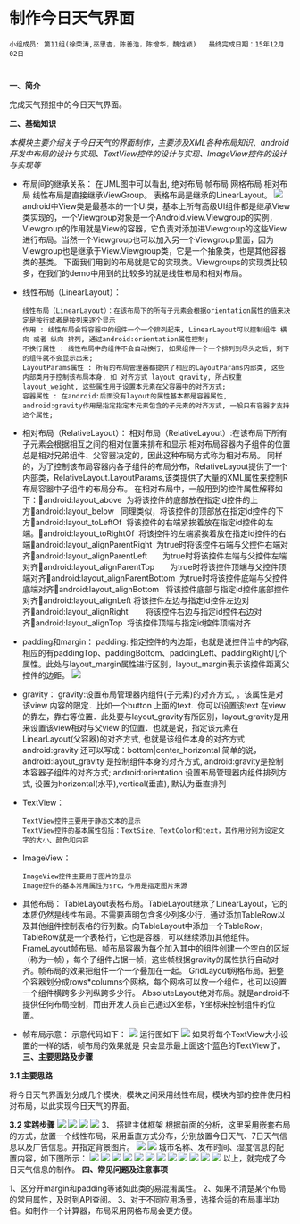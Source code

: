 # 制作今日天气界面

    小组成员: 第11组(徐荣涛,巫思杏，陈善浩，陈增华，魏焓颖)   最终完成日期：15年12月02日
# 

**一、简介**

完成天气预报中的今日天气界面。

**二、基础知识**

*本模块主要介绍关于今日天气的界面制作，主要涉及XML各种布局知识、android开发中布局的设计与实现、TextView控件的设计与实现、ImageView控件的设计与实现等*

* 布局间的继承关系：
	  在UML图中可以看出, 绝对布局 帧布局 网格布局 相对布局 线性布局是直接继承ViewGroup。
	  表格布局是继承的LinearLayout。
      ![](images/1.jpg)
      android中View类是最基本的一个UI类，基本上所有高级UI组件都是继承View类实现的，一个Viewgroup对象是一个Android.view.Viewgroup的实例，Viewgroup的作用就是View的容器，它负责对添加进Viewgroup的这些View进行布局。当然一个Viewgroup也可以加入另一个Viewgroup里面，因为Viewgroup也是继承于View.Viewgroup类，它是一个抽象类，也是其他容器类的基类。
	  下面我们用到的布局就是它的实现类。Viewgroups的实现类比较多，在我们的demo中用到的比较多的就是线性布局和相对布局。

* 线性布局（LinearLayout）：

      线性布局（LinearLayout）：在该布局下的所有子元素会根据orientation属性的值来决定是按行或者是按列来逐个显示
	  作用 : 线性布局会将容器中的组件一个一个排列起来, LinearLayout可以控制组件 横向 或者 纵向 排列, 通过android:orientation属性控制;
	  不换行属性 : 线性布局中的组件不会自动换行, 如果组件一个一个排列到尽头之后, 剩下的组件就不会显示出来;
	  LayoutParams属性 : 所有的布局管理器都提供了相应的LayoutParams内部类, 这些内部类用于控制该布局本身, 如 对齐方式 layout_gravity, 所占权重 layout_weight, 这些属性用于设置本元素在父容器中的对齐方式;
	  容器属性 : 在android:后面没有layout的属性基本都是容器属性, android:gravity作用是指定指定本元素包含的子元素的对齐方式, 一般只有容器才支持这个属性;
      
* 相对布局（RelativeLayout）：
		相对布局（RelativeLayout）:在该布局下所有子元素会根据相互之间的相对位置来排布和显示
		相对布局容器内子组件的位置总是相对兄弟组件、父容器决定的，因此这种布局方式称为相对布局。
		同样的，为了控制该布局容器内各子组件的布局分布，RelativeLayout提供了一个内部类，RelativeLayout.LayoutParams,该类提供了大量的XML属性来控制R布局容器中子组件的布局分布。
		在相对布局中，一般用到的控件属性解释如下：android:layout_above  为将该控件的底部放在指定id控件的上方android:layout_below   同理类似，将该控件的顶部放在指定id控件的下方android:layout_toLeftOf  将该控件的右端紧挨着放在指定id控件的左端。android:layout_toRightOf  将该控件的左端紧挨着放在指定id控件的右端android:layout_alignParentRight  为true时将该控件右端与父控件右端对齐android:layout_alignParentLeft       为true时将该控件左端与父控件左端对齐android:layout_alignParentTop       为true时将该控件顶端与父控件顶端对齐android:layout_alignParentBottom  为true时将该控件底端与父控件底端对齐android:layout_alignBottom   将该控件底部与指定id控件底部控件对齐android:layout_alignLeft 将该控件左边与指定id控件左边对齐android:layout_alignRight        将该控件右边与指定id控件右边对齐android:layout_alignTop  将该控件顶端与指定id控件顶端对齐

* padding和margin：
		padding: 指定控件的内边距，也就是说控件当中的内容,相应的有paddingTop、paddingBottom、paddingLeft、paddingRight几个属性。此处与layout_margin属性进行区别，layout_margin表示该控件距离父控件的边距。
        ![](images/3.png)
* gravity：
		gravity:设置布局管理器内组件(子元素)的对齐方式, 。该属性是对该view 内容的限定．比如一个button 上面的text.  你可以设置该text 在view的靠左，靠右等位置．此处要与layout_gravity有所区别，layout_gravity是用来设置该view相对与父view 的位置．也就是说，指定该元素在LinearLayout(父容器)的对齐方式, 也就是该组件本身的对齐方式
		android:gravity 还可以写成：bottom|center_horizontal
		简单的说，android:layout_gravity 是控制组件本身的对齐方式, android:gravity是控制本容器子组件的对齐方式;
		android:orientation 设置布局管理器内组件排列方式, 设置为horizontal(水平),vertical(垂直), 默认为垂直排列

* TextView：
      
      TextView控件主要用于静态文本的显示
      TextView控件的基本属性包括：TextSize、TextColor和text，其作用分别为设定文字的大小、颜色和内容


* ImageView：

      ImageView控件主要用于图片的显示
      Image控件的基本常用属性为src，作用是指定图片来源   
* 其他布局：
	  TableLayout表格布局。TableLayout继承了LinearLayout，它的本质仍然是线性布局。不需要声明包含多少列多少行，通过添加TableRow以及其他组件控制表格的行列数。向TableLayout中添加一个TableRow，TableRow就是一个表格行，它也是容器，可以继续添加其他组件。
	  FrameLayout帧布局。帧布局容器为每个加入其中的组件创建一个空白的区域（称为一帧），每个子组件占据一帧，这些帧根据gravity的属性执行自动对齐。帧布局的效果把组件一个一个叠加在一起。
	  GridLayout网格布局。把整个容器划分成rows*columns个网格，每个网格可以放一个组件，也可以设置一个组件横跨多少列纵跨多少行。
	  AbsoluteLayout绝对布局。就是android不提供任何布局控制，而由开发人员自己通过X坐标，Y坐标来控制组件的位置。

* 帧布局示意：
	  示意代码如下：
	  ![](images/5.png)
	  运行图如下
	  ![](images/4.png)
	  如果将每个TextView大小设置的一样的话，帧布局的效果就是 只会显示最上面这个蓝色的TextView了。
**三、主要思路及步骤**

**3.1 主要思路**

将今日天气界面划分成几个模块，模块之间采用线性布局，模块内部的控件使用相对布局，以此实现今日天气的界面。

**3.2 实践步骤**
	  ![](images/11.png)
	  ![](images/12.png)
	  ![](images/13.png)
	  ![](images/14.png)
	  3、 搭建主体框架
	  根据前面的分析，这里采用嵌套布局的方式，放置一个线性布局，采用垂直方式分布，分别放置今日天气、7日天气信息以及广告信息。并指定背景图片。
	  ![](images/15.png)
	  ![](images/16.png)
	  城市名称、发布时间、湿度信息的配置内容，如下图所示：
	  ![](images/17.png)
	  ![](images/18.png)
	  ![](images/19.png)
	  ![](images/20.png)
	  ![](images/21.png)
	  ![](images/22.png)
	  ![](images/23.png)
	  ![](images/24.png)
	  ![](images/25.png)
	  ![](images/26.png)
	  ![](images/27.png)
	  ![](images/28.png)
	  以上，就完成了今日天气信息的制作。
**四、常见问题及注意事项**

1、区分开margin和padding等诸如此类的易混淆属性。
2、如果不清楚某个布局的常用属性，及时到API查阅。
3、对于不同应用场景，选择合适的布局事半功倍。如制作一个计算器，布局采用网格布局会更方便。
